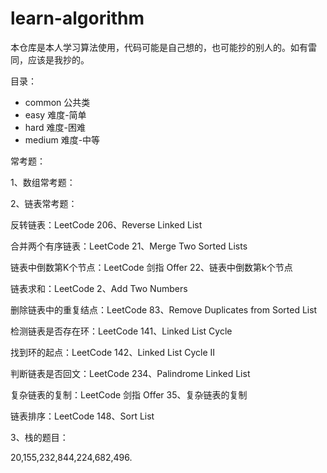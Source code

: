# learn-algorithm
本仓库是本人学习算法使用，代码可能是自己想的，也可能抄的别人的。如有雷同，应该是我抄的。

目录：
- common 公共类
- easy 难度-简单
- hard 难度-困难
- medium 难度-中等

常考题：

1、数组常考题：


2、链表常考题：

反转链表：LeetCode 206、Reverse Linked List

合并两个有序链表：LeetCode 21、Merge Two Sorted Lists

链表中倒数第K个节点：LeetCode 剑指 Offer 22、链表中倒数第k个节点

链表求和：LeetCode 2、Add Two Numbers

删除链表中的重复结点：LeetCode 83、Remove Duplicates from Sorted List

检测链表是否存在环：LeetCode 141、Linked List Cycle

找到环的起点：LeetCode 142、Linked List Cycle II

判断链表是否回文：LeetCode 234、Palindrome Linked List

复杂链表的复制：LeetCode 剑指 Offer 35、复杂链表的复制

链表排序：LeetCode 148、Sort List

3、栈的题目：

20,155,232,844,224,682,496.